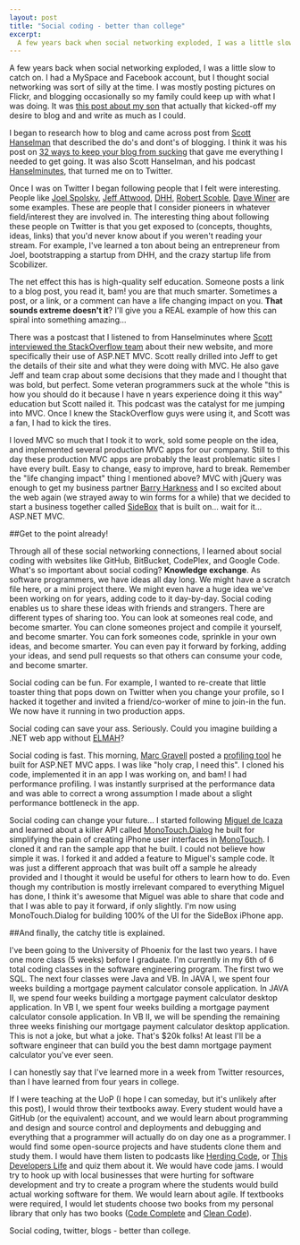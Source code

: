 ```yaml
---
layout: post
title: "Social coding - better than college"
excerpt:
  A few years back when social networking exploded, I was a little slow to catch on. I had a MySpace and Facebook account, but I thought social networking was sort of silly at the time. I was mostly posting pictures on Flickr, and blogging occasionally so my family could keep up with what I was doing. It was this post about my son that actually that kicked-off my desire to blog and and write as much as I could.  
---
```


A few years back when social networking exploded, I was a little slow to catch on. I had a MySpace and Facebook account, but I thought social networking was sort of silly at the time. I was mostly posting pictures on Flickr, and blogging occasionally so my family could keep up with what I was doing. It was [this post about my son](http://azcoov.blogspot.com/2008/03/our-son-liam-was-born-with-very-mild.html) that actually that kicked-off my desire to blog and and write as much as I could.  

I began to research how to blog and came across post from [Scott Hanselman](http://www.hanselman.com/) that described the do's and dont's of blogging. I think it was his post on [32 ways to keep your blog from sucking](http://www.hanselman.com/blog/BlogInteresting32WaysToKeepYourBlogFromSucking.aspx) that gave me everything I needed to get going. It was also Scott Hanselman, and his podcast [Hanselminutes](http://www.hanselminutes.com/), that turned me on to Twitter.

Once I was on Twitter I began following people that I felt were interesting. People like [Joel Spolsky](http://www.joelonsoftware.com/), [Jeff Attwood](http://www.codinghorror.com/), [DHH](http://www.loudthinking.com/), [Robert Scoble](http://scobleizer.com/), [Dave Winer](http://scripting.com/stories/2007/02/21/daveWinerBio.html) are some examples. These are people that I consider pioneers in whatever field/interest they are involved in. The interesting thing about following these people on Twitter is that you get exposed to (concepts, thoughts, ideas, links) that you'd never know about if you weren't reading your stream. For example, I've learned a ton about being an entrepreneur from Joel, bootstrapping a startup from DHH, and the crazy startup life from Scobilizer.

The net effect this has is high-quality self education. Someone posts a link to a blog post, you read it, bam! you are that much smarter. Sometimes a post, or a link, or a comment can have a life changing impact on you. **That sounds extreme doesn't it**? I'll give you a REAL example of how this can spiral into something amazing... 
 
There was a postcast that I listened to from Hanselminutes where [Scott interviewed the StackOverflow team](http://www.hanselminutes.com/default.aspx?showID=152) about their new website, and more specifically their use of ASP.NET MVC. Scott really drilled into Jeff to get the details of their site and what they were doing with MVC. He also gave Jeff and team crap about some decisions that they made and I thought that was bold, but perfect. Some veteran programmers suck at the whole "this is how you should do it because I have n years experience doing it this way" education but Scott nailed it. This podcast was the catalyst for me jumping into MVC. Once I knew the StackOverflow guys were using it, and Scott was a fan, I had to kick the tires. 
 
I loved MVC so much that I took it to work, sold some people on the idea, and implemented several production MVC apps for our company. Still to this day these production MVC apps are probably the least problematic sites I have every built. Easy to change, easy to improve, hard to break. Remember the "life changing impact" thing I mentioned above? MVC with jQuery was enough to get my business partner [Barry Harkness](https://plus.google.com/114935695547485374091) and I so excited about the web again (we strayed away to win forms for a while) that we decided to start a business together called [SideBox](http://www.sidebox.com/) that is built on... wait for it... ASP.NET MVC.
 
##Get to the point already!
 
Through all of these social networking connections, I learned about social coding with websites like GitHub, BitBucket, CodePlex, and Google Code. What's so important about social coding? **Knowledge exchange**. As software programmers, we have ideas all day long. We might have a scratch file here, or a mini project there. We might even have a huge idea we've been working on for years, adding code to it day-by-day. Social coding enables us to share these ideas with friends and strangers. There are different types of sharing too. You can look at someones real code, and become smarter. You can clone someones project and compile it yourself, and become smarter. You can fork someones code, sprinkle in your own ideas, and become smarter. You can even pay it forward by forking, adding your ideas, and send pull requests so that others can consume your code, and become smarter.
 
Social coding can be fun. For example, I wanted to re-create that little toaster thing that pops down on Twitter when you change your profile, so I hacked it together and invited a friend/co-worker of mine to join-in the fun. We now have it running in two production apps.
 
Social coding can save your ass. Seriously. Could you imagine building a .NET web app without [ELMAH](http://code.google.com/p/elmah/)?
 
Social coding is fast. This morning, [Marc Gravell](http://marcgravell.blogspot.com/) posted a [profiling tool](http://code.google.com/p/mvc-mini-profiler/) he built for ASP.NET MVC apps. I was like "holy crap, I need this". I cloned his code, implemented it in an app I was working on, and bam! I had performance profiling. I was instantly surprised at the performance data and was able to correct a wrong assumption I made about a slight performance bottleneck in the app.
 
Social coding can change your future... I started following [Miguel de Icaza](http://tirania.org/blog/) and learned about a killer API called [MonoTouch.Dialog](http://tirania.org/blog/archive/2010/Feb-23.html) he built for simplifying the pain of creating iPhone user interfaces in [MonoTouch](http://monotouch.net/). I cloned it and ran the sample app that he built. I could not believe how simple it was. I forked it and added a feature to Miguel's sample code. It was just a different approach that was built off a sample he already provided and I thought it would be useful for others to learn how to do. Even though my contribution is mostly irrelevant compared to everything Miguel has done, I think it's awesome that Miguel was able to share that code and that I was able to pay it forward, if only slightly. I'm now using MonoTouch.Dialog for building 100% of the UI for the SideBox iPhone app.
 
##And finally, the catchy title is explained.
 
I've been going to the University of Phoenix for the last two years. I have one more class (5 weeks) before I graduate. I'm currently in my 6th of 6 total coding classes in the software engineering program. The first two we SQL. The next four classes were Java and VB. In JAVA I, we spent four weeks building a mortgage payment calculator console application. In JAVA II, we spend four weeks building a mortgage payment calculator desktop application. In VB I, we spent four weeks building a mortgage payment calculator console application. In VB II, we will be spending the remaining three weeks finishing our mortgage payment calculator desktop application. This is not a joke, but what a joke. That's $20k folks! At least I'll be a software engineer that can build you the best damn mortgage payment calculator you've ever seen.
 
I can honestly say that I've learned more in a week from Twitter resources, than I have learned from four years in college.
 
If I were teaching at the UoP (I hope I can someday, but it's unlikely after this post), I would throw their textbooks away. Every student would have a GitHub (or the equivalent) account, and we would learn about programming and design and source control and deployments and debugging and everything that a programmer will actually do on day one as a programmer. I would find some open-source projects and have students clone them and study them. I would have them listen to podcasts like [Herding Code](http://herdingcode.com/), or [This Developers Life](http://www.thisdeveloperslife.com/) and quiz them about it. We would have code jams. I would try to hook up with local businesses that were hurting for software development and try to create a program where the students would build actual working software for them. We would learn about agile. If textbooks were required, I would let students choose two books from my personal library that only has two books ([Code Complete](http://www.stevemcconnell.com/cc.htm) and [Clean Code](http://blog.objectmentor.com/articles/2008/04/08/clean-code-whew)).
 
Social coding, twitter, blogs - better than college.